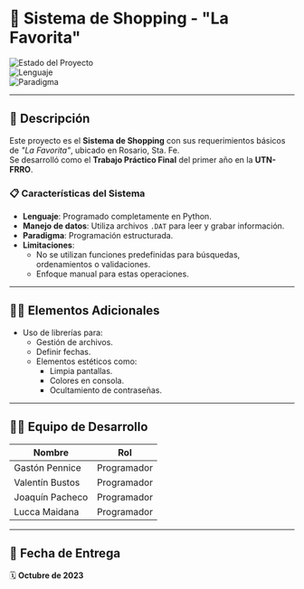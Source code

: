 # 🛒 Sistema de Shopping - **"La Favorita"**

![Estado del Proyecto](https://img.shields.io/badge/Estado-Completado-brightgreen)  
![Lenguaje](https://img.shields.io/badge/Lenguaje-Python-blue)  
![Paradigma](https://img.shields.io/badge/Paradigma-Estructurado-yellow)

---

## 🚀 **Descripción**

Este proyecto es el **Sistema de Shopping** con sus requerimientos básicos de _"La Favorita"_, ubicado en Rosario, Sta. Fe.  
Se desarrolló como el **Trabajo Práctico Final** del primer año en la **UTN-FRRO**.

### 📋 **Características del Sistema**
- **Lenguaje**: Programado completamente en Python.
- **Manejo de datos**: Utiliza archivos `.DAT` para leer y grabar información.
- **Paradigma**: Programación estructurada.
- **Limitaciones**:  
  - No se utilizan funciones predefinidas para búsquedas, ordenamientos o validaciones.
  - Enfoque manual para estas operaciones.

---

## 🐱‍👤 **Elementos Adicionales**
- Uso de librerías para:
  - Gestión de archivos.
  - Definir fechas.
  - Elementos estéticos como:
    - Limpia pantallas.
    - Colores en consola.
    - Ocultamiento de contraseñas.

---

## 👩‍💻 **Equipo de Desarrollo**
| Nombre              | Rol                        |
|---------------------|----------------------------|
| Gastón Pennice      | Programador                |
| Valentín Bustos     | Programador                |
| Joaquín Pacheco     | Programador                |
| Lucca Maidana       | Programador                |

---

## 📅 **Fecha de Entrega**
🗓️ **Octubre de 2023**
